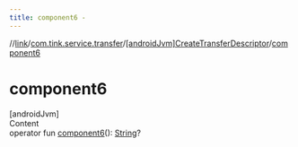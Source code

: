 ```yaml
---
title: component6 -
---
```

//[link](../../index.md)/[com.tink.service.transfer](../index.md)/[[androidJvm]CreateTransferDescriptor](index.md)/[component6](component6.md)



# component6  
[androidJvm]  
Content  
operator fun [component6](component6.md)(): [String](https://kotlinlang.org/api/latest/jvm/stdlib/kotlin/-string/index.html)?  



